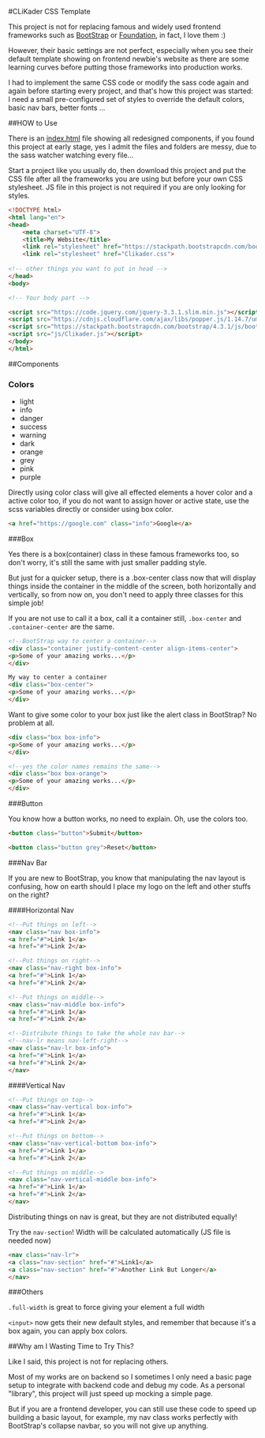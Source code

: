#CLiKader CSS Template

This project is not for replacing famous and widely used frontend frameworks such as [BootStrap](https://getbootstrap.com/) or [Foundation](https://foundation.zurb.com/), in fact, I love them :\)

However, their basic settings are not perfect, especially when you see their default template showing on frontend newbie's website as there are some learning curves before putting those frameworks into production works.

I had to implement the same CSS code or modify the sass code again and again before starting every project, and that's how this project was started: I need a small pre-configured set of styles to override the default colors, basic nav bars, better fonts ...

##HOW to Use

There is an [index.html](index.html) file showing all redesigned components, if you found this project at early stage, yes I admit the files and folders are messy, due to the sass watcher watching every file...

Start a project like you usually do, then download this project and put the CSS file after all the frameworks you are using but before your own CSS stylesheet. JS file in this project is not required if you are only looking for styles.

```html
<!DOCTYPE html>
<html lang="en">
<head>
    <meta charset="UTF-8">
    <title>My Website</title>
    <link rel="stylesheet" href="https://stackpath.bootstrapcdn.com/bootstrap/4.3.1/css/bootstrap.min.css">
    <link rel="stylesheet" href="Clikader.css">
    
<!-- other things you want to put in head -->
</head>
<body>

<!-- Your body part -->

<script src="https://code.jquery.com/jquery-3.3.1.slim.min.js"></script>
<script src="https://cdnjs.cloudflare.com/ajax/libs/popper.js/1.14.7/umd/popper.min.js"></script>
<script src="https://stackpath.bootstrapcdn.com/bootstrap/4.3.1/js/bootstrap.min.js"></script>
<script src="js/Clikader.js"></script>
</body>
</html>

```

##Components

### Colors

- light
- info
- danger
- success
- warning
- dark
- orange
- grey
- pink
- purple

Directly using color class will give all effected elements a hover color and a active color too, if you do not want to assign hover or active state, use the scss variables directly or consider using box color.

```html
<a href="https://google.com" class="info">Google</a>
```

###Box

Yes there is a box(container) class in these famous frameworks too, so don't worry, it's still the same with just smaller padding style.

But just for a quicker setup, there is a .box-center class now that will display things inside the container in the middle of the screen, both horizontally and vertically, so from now on, you don't need to apply three classes for this simple job!

If you are not use to call it a box, call it a container still, `.box-center` and `.container-center` are the same.

```html
<!--BootStrap way to center a container-->
<div class="container justify-content-center align-items-center">
<p>Some of your amazing works...</p>
</div>

My way to center a container
<div class="box-center">
<p>Some of your amazing works...</p>
</div>
```

Want to give some color to your box just like the alert class in BootStrap? No problem at all.

```html
<div class="box box-info">
<p>Some of your amazing works...</p>
</div>

<!--yes the color names remains the same-->
<div class="box box-orange">
<p>Some of your amazing works...</p>
</div>
```

###Button

You know how a button works, no need to explain. Oh, use the colors too.

```html
<button class="button">Submit</button>

<button class="button grey">Reset</button>
```

###Nav Bar

If you are new to BootStrap, you know that manipulating the nav layout is confusing, how on earth should I place my logo on the left and other stuffs on the right?

####Horizontal Nav

```html
<!--Put things on left-->
<nav class="nav box-info">
<a href="#">Link 1</a>
<a href="#">Link 2</a>

<!--Put things on right-->
<nav class="nav-right box-info">
<a href="#">Link 1</a>
<a href="#">Link 2</a>

<!--Put things on middle-->
<nav class="nav-middle box-info">
<a href="#">Link 1</a>
<a href="#">Link 2</a>

<!--Distribute things to take the whole nav bar-->
<!--nav-lr means nav-left-right-->
<nav class="nav-lr box-info">
<a href="#">Link 1</a>
<a href="#">Link 2</a>
</nav>
```

####Vertical Nav

```html
<!--Put things on top-->
<nav class="nav-vertical box-info">
<a href="#">Link 1</a>
<a href="#">Link 2</a>

<!--Put things on bottom-->
<nav class="nav-vertical-bottom box-info">
<a href="#">Link 1</a>
<a href="#">Link 2</a>

<!--Put things on middle-->
<nav class="nav-vertical-middle box-info">
<a href="#">Link 1</a>
<a href="#">Link 2</a>
</nav>
```

Distributing things on nav is great, but they are not distributed equally!

Try the `nav-section`! Width will be calculated automatically (JS file is needed now)

```html
<nav class="nav-lr">
<a class="nav-section" href="#">Link1</a>
<a class="nav-section" href="#">Another Link But Longer</a>
</nav>
```

###Others

`.full-width` is great to force giving your element a full width

`<input>` now gets their new default styles, and remember that because it's a box again, you can apply box colors.

##Why am I Wasting Time to Try This?

Like I said, this project is not for replacing others.

Most of my works are on backend so I sometimes I only need a basic page setup to integrate with backend code and debug my code. As a personal "library", this project will just speed up mocking a simple page.

But if you are a frontend developer, you can still use these code to speed up building a basic layout, for example, my nav class works perfectly with BootStrap's collapse navbar, so you will not give up anything.
